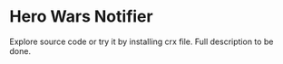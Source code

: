 # Hero Wars Notifier

Explore source code or try it by installing crx file.
Full description to be done.
